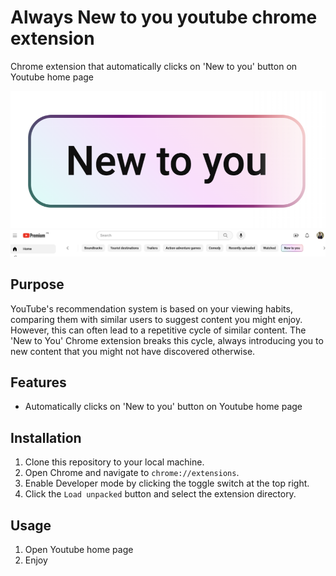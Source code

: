 # Always New to you youtube chrome extension

Chrome extension that automatically clicks on 'New to you' button on Youtube home page

![Screenshot of New to you button](screenshots/screenshot-1.png)
![Screenshot of New to you button in Youtube UI](screenshots/screenshot-2.png)

## Purpose

YouTube's recommendation system is based on your viewing habits, comparing them with similar users to suggest content you might enjoy. However, this can often lead to a repetitive cycle of similar content. The 'New to You' Chrome extension breaks this cycle, always introducing you to new content that you might not have discovered otherwise.

## Features

- Automatically clicks on 'New to you' button on Youtube home page

## Installation

1. Clone this repository to your local machine.
2. Open Chrome and navigate to `chrome://extensions`.
3. Enable Developer mode by clicking the toggle switch at the top right.
4. Click the `Load unpacked` button and select the extension directory.

## Usage

1. Open Youtube home page
2. Enjoy
